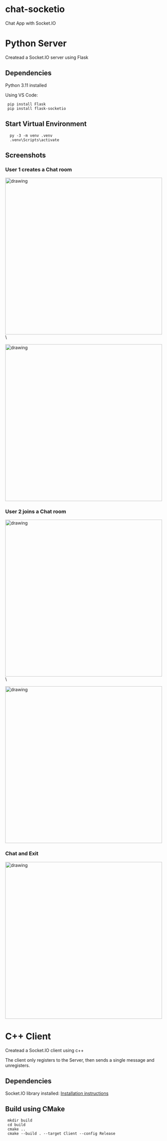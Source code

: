 # chat-socketio
Chat App with Socket.IO

# Python Server
Createad a Socket.IO server using Flask

## Dependencies
Python 3.11 installed

Using VS Code:
```
 pip install Flask
 pip install flask-socketio
```
## Start Virtual Environment

```
  py -3 -m venv .venv
  .venv\Scripts\activate
```

## Screenshots
### User 1 creates a Chat room
<img src=https://github.com/n1sk4/chat-socketio/assets/92214769/93651be9-5465-47f8-8ea1-e35a450a6115 alt="drawing" width="500"/> \

<img src=https://github.com/n1sk4/chat-socketio/assets/92214769/1554b2f6-eba1-4e8c-bfc4-7951bca23026 alt="drawing" width="500"/>

### User 2 joins a Chat room
<img src=https://github.com/n1sk4/chat-socketio/assets/92214769/d9ae5d38-181c-4ba7-90d3-92b9c1fbce34 alt="drawing" width="500"/> \

<img src=https://github.com/n1sk4/chat-socketio/assets/92214769/0991ad54-7a97-4983-a0e3-b0cb6df198ec alt="drawing" width="500"/>

### Chat and Exit
<img src=https://github.com/n1sk4/chat-socketio/assets/92214769/85645f99-21ae-4b7a-b830-f19dd6d8a41a alt="drawing" width="500"/>


# C++ Client
Createad a Socket.IO client using c++

The client only registers to the Server, then sends a single message and unregisters.


## Dependencies
Socket.IO library installed: [Installation instructions](https://github.com/socketio/socket.io-client-cpp/blob/master/README.md)

## Build using CMake
```
 mkdir build
 cd build
 cmake ..
 cmake --build . --target Client --config Release
```
